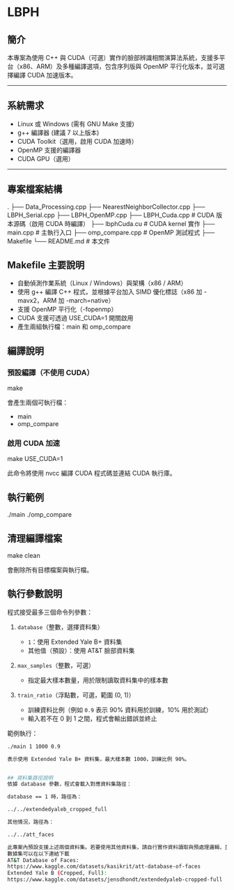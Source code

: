# LBPH

## 簡介
本專案為使用 C++ 與 CUDA（可選）實作的臉部辨識相關演算法系統，支援多平台（x86、ARM）及多種編譯選項，包含序列版與 OpenMP 平行化版本，並可選擇編譯 CUDA 加速版本。

---

## 系統需求
- Linux 或 Windows (需有 GNU Make 支援)
- g++ 編譯器 (建議 7 以上版本)
- CUDA Toolkit（選用，啟用 CUDA 加速時）
- OpenMP 支援的編譯器
- CUDA GPU（選用）

---

## 專案檔案結構
.
├── Data_Processing.cpp
├── NearestNeighborCollector.cpp
├── LBPH_Serial.cpp
├── LBPH_OpenMP.cpp
├── LBPH_Cuda.cpp         # CUDA 版本源碼（啟用 CUDA 時編譯）
├── lbphCuda.cu           # CUDA kernel 實作
├── main.cpp              # 主執行入口
├── omp_compare.cpp       # OpenMP 測試程式
├── Makefile
└── README.md             # 本文件


## Makefile 主要說明
 - 自動偵測作業系統（Linux / Windows）與架構（x86 / ARM）
 - 使用 g++ 編譯 C++ 程式，並根據平台加入 SIMD 優化標誌（x86 加 -mavx2，ARM 加 -march=native）
 - 支援 OpenMP 平行化（-fopenmp）
 - CUDA 支援可透過 USE_CUDA=1 開關啟用
 - 產生兩組執行檔：main 和 omp_compare

## 編譯說明

### 預設編譯（不使用 CUDA）

make

會產生兩個可執行檔：

- main
- omp_compare

### 啟用 CUDA 加速

make USE_CUDA=1

此命令將使用 nvcc 編譯 CUDA 程式碼並連結 CUDA 執行庫。


## 執行範例

./main
./omp_compare

## 清理編譯檔案

make clean

會刪除所有目標檔案與執行檔。



## 執行參數說明

程式接受最多三個命令列參數：

1. `database`（整數，選擇資料集）
    - `1`：使用 Extended Yale B+ 資料集
    - 其他值（預設）：使用 AT&T 臉部資料集

2. `max_samples`（整數，可選）
    - 指定最大樣本數量，用於限制讀取資料集中的樣本數

3. `train_ratio`（浮點數，可選，範圍 (0, 1)）
    - 訓練資料比例（例如 `0.9` 表示 90% 資料用於訓練，10% 用於測試）
    - 輸入若不在 0 到 1 之間，程式會輸出錯誤並終止

範例執行：

```bash
./main 1 1000 0.9

表示使用 Extended Yale B+ 資料集，最大樣本數 1000，訓練比例 90%。


## 資料集路徑說明
依據 database 參數，程式會載入對應資料集路徑：

database == 1 時，路徑為：

../../extendedyaleb_cropped_full

其他情況，路徑為：

../../att_faces

此專案內預設支援上述兩個資料集。若要使用其他資料集，請自行實作資料讀取與預處理邏輯，並調整程式對應路徑及資料格式。
數據集可以在以下連結下載
AT&T Database of Faces:
https://www.kaggle.com/datasets/kasikrit/att-database-of-faces
Extended Yale B (Cropped, Full):
https://www.kaggle.com/datasets/jensdhondt/extendedyaleb-cropped-full


